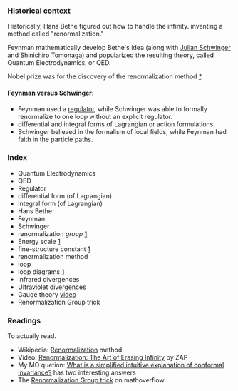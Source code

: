 
### Historical context
Historically, Hans Bethe figured out how to handle the infinity. inventing a method called "renormalization."

Feynman mathematically develop Bethe's idea (along with [Julian Schwinger](https://en.wikipedia.org/wiki/Julian_Schwinger) and Shinichiro Tomonaga) and popularized the resulting theory, called Quantum Electrodynamics, or QED.

Nobel prize was for the discovery of the renormalization method [*](https://en.wikipedia.org/wiki/Shin%27ichir%C5%8D_Tomonaga).

#### Feynman versus Schwinger:
* Feynman used a [regulator](https://en.wikipedia.org/wiki/Regularization_(physics)), while Schwinger was able to formally renormalize to one loop without an explicit regulator.
* differential and integral forms of Lagrangian or action formulations.
* Schwinger believed in the formalism of local fields, while Feynman had faith in the particle paths.
 

### Index
* Quantum Electrodynamics
* QED
* Regulator
* differential form (of Lagrangian)
* integral form (of Lagrangian)
* Hans Bethe
* Feynman
* Schwinger
* renormalization *group* [1](https://en.wikipedia.org/wiki/Fine-structure_constant#Variation_with_energy_scale)
* Energy scale [1](https://en.wikipedia.org/wiki/Fine-structure_constant#Variation_with_energy_scale)
* fine-structure constant [1](https://en.wikipedia.org/wiki/Fine-structure_constant#Physical_interpretations)
* renormalization method
* loop
* loop diagrams [1](https://en.wikipedia.org/wiki/One-loop_Feynman_diagram)
* Infrared divergences
* Ultraviolet divergences
* Gauge theory [video](https://www.youtube.com/watch?v=paQLJKtiAEE)
* Renormalization Group trick

### Readings
To actually read.
* Wikipedia: [Renormalization](https://en.wikipedia.org/wiki/Renormalization) method
* Video: [Renormalization: The Art of Erasing Infinity](https://www.youtube.com/watch?v=0OQ7BhlfAJY) by ZAP
* My MO quetion: [What is a simplified intuitive explanation of conformal invariance?](https://mathoverflow.net/questions/394335/what-is-a-simplified-intuitive-explanation-of-conformal-invariance/394341#394341) has two interesting answers
* The [Renormalization Group trick](https://mathoverflow.net/a/363383/111389) on mathoverflow
